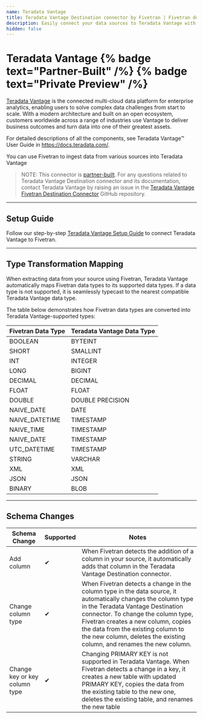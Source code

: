 ```yaml
---
name: Teradata Vantage
title: Teradata Vantage Destination connector by Fivetran | Fivetran documentation
description: Easily connect your data sources to Teradata Vantage with Fivetran. Check out our documentation to start syncing your applications, databases, and events today.
hidden: false
---
```


# Teradata Vantage {% badge text="Partner-Built" /%} {% badge text="Private Preview" /%}


[Teradata Vantage](https://www.teradata.com/) is the connected multi-cloud data platform for enterprise analytics, enabling users to solve complex data challenges from start to scale. With a modern architecture and built on an open ecosystem, customers worldwide across a range of industries use Vantage to deliver business outcomes and turn data into one of their greatest assets.

For detailed descriptions of all the components, see Teradata Vantage™ User Guide in https://docs.teradata.com/.

You can use Fivetran to ingest data from various sources into Teradata Vantage

> NOTE: This connector is [partner-built](/docs/partner-built-program). For any questions related to Teradata Vantage Destination connector and its documentation, contact Teradata Vantage by raising an issue in the [Teradata Vantage Fivetran Destination Connector](https://github.com/Teradata/fivetran-destination-connector) GitHub repository.

----

## Setup Guide

Follow our step-by-step [Teradata Vantage Setup Guide](/docs/destinations/teradata/setup-guide) to connect Teradata Vantage to Fivetran.

----

## Type Transformation Mapping

When extracting data from your source using Fivetran, Teradata Vantage automatically maps Fivetran data types to its supported data types. If a data type is not supported, it is seamlessly typecast to the nearest compatible Teradata Vantage data type.

The table below demonstrates how Fivetran data types are converted into Teradata Vantage-supported types:

| Fivetran Data Type  | Teradata Vantage Data Type      |
|---------------------|---------------------------------|
| BOOLEAN             | BYTEINT                         |
| SHORT               | SMALLINT                        |
| INT                 | INTEGER                         |
| LONG                | BIGINT                          |
| DECIMAL             | DECIMAL                         |
| FLOAT               | FLOAT                           |
| DOUBLE              | DOUBLE PRECISION                |
| NAIVE_DATE          | DATE                            |
| NAIVE_DATETIME      | TIMESTAMP                       |
| NAIVE_TIME          | TIMESTAMP                       |
| NAIVE_DATE          | TIMESTAMP                       |
| UTC_DATETIME        | TIMESTAMP                       |
| STRING              | VARCHAR                         |
| XML                 | XML                             |
| JSON                | JSON                            |
| BINARY              | BLOB                            |

----

## Schema Changes

| Schema Change          | Supported | Notes                                                                                                                                                                                                                                                                                                                                   |
|------------------------|-----------|-----------------------------------------------------------------------------------------------------------------------------------------------------------------------------------------------------------------------------------------------------------------------------------------------------------------------------------------|
| Add column                    | ✔       | When Fivetran detects the addition of a column in your source, it automatically adds that column in the Teradata Vantage Destination connector.                                                                                                                                                                                              |
| Change column type            | ✔       | When Fivetran detects a change in the column type in the data source, it automatically changes the column type in the Teradata Vantage Destination connector. To change the column type, Fivetran creates a new column, copies the data from the existing column to the new column, deletes the existing column, and renames the new column. |
| Change key or key column type | ✔       | Changing PRIMARY KEY is not supported in Teradata Vantage. When Fivetran detects a change in a key, it creates a new table with updated PRIMARY KEY, copies the data from the existing table to the new one, deletes the existing table, and renames the new table                                                                           |